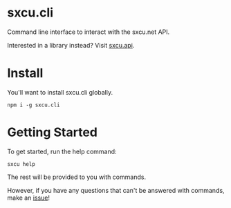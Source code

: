 # sxcu.cli

Command line interface to interact with the sxcu.net API.

Interested in a library instead? Visit [sxcu.api](https://github.com/Lovely-Experiences/sxcu.api).

# Install

You'll want to install sxcu.cli globally.

```console
npm i -g sxcu.cli
```

# Getting Started

To get started, run the help command:

```console
sxcu help
```

The rest will be provided to you with commands.

However, if you have any questions that can't be answered with commands, make an [issue](https://github.com/Lovely-Experiences/sxcu.cli)!
